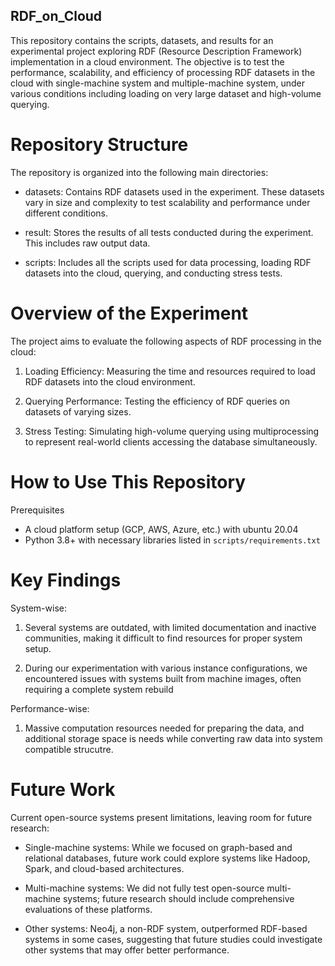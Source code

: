 ## RDF_on_Cloud

This repository contains the scripts, datasets, and results for an experimental project exploring RDF (Resource Description Framework) implementation in a cloud environment. The objective is to test the performance, scalability, and efficiency of processing RDF datasets in the cloud with single-machine system and multiple-machine system, under various conditions including loading on very large dataset and high-volume querying.

# Repository Structure

The repository is organized into the following main directories:

- datasets: Contains RDF datasets used in the experiment. These datasets vary in size and complexity to test scalability and performance under different conditions.

- result: Stores the results of all tests conducted during the experiment. This includes raw output data.

- scripts: Includes all the scripts used for data processing, loading RDF datasets into the cloud, querying, and conducting stress tests. 



# Overview of the Experiment
The project aims to evaluate the following aspects of RDF processing in the cloud:

1. Loading Efficiency: Measuring the time and resources required to load RDF datasets into the cloud environment.

2. Querying Performance: Testing the efficiency of RDF queries on datasets of varying sizes.

3. Stress Testing: Simulating high-volume querying using multiprocessing to represent real-world clients accessing the database simultaneously.

# How to Use This Repository

Prerequisites

- A cloud platform setup (GCP, AWS, Azure, etc.) with ubuntu 20.04
- Python 3.8+ with necessary libraries listed in `scripts/requirements.txt`


# Key Findings
System-wise:
1.  Several systems are outdated, with limited documentation and inactive communities, making it difficult to find resources for proper system setup.

2. During our experimentation with various instance configurations, we encountered issues with systems built from machine images, often requiring a complete system rebuild

Performance-wise: 
1. Massive computation resources needed for preparing the data, and additional storage space is needs while converting raw data into system compatible strucutre. 

# Future Work
Current open-source systems present limitations, leaving room for future research:

- Single-machine systems: While we focused on graph-based and relational databases, future work could explore systems like Hadoop, Spark, and cloud-based architectures.

- Multi-machine systems: We did not fully test open-source multi-machine systems; future research should include comprehensive evaluations of these platforms.

- Other systems: Neo4j, a non-RDF system, outperformed RDF-based systems in some cases, suggesting that future studies could investigate other systems that may offer better performance.



